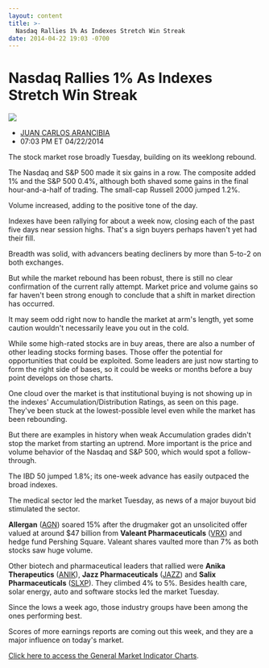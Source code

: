 ```yaml
---
layout: content
title: >-
  Nasdaq Rallies 1% As Indexes Stretch Win Streak
date: 2014-04-22 19:03 -0700
---
```



Nasdaq Rallies 1% As Indexes Stretch Win Streak
================================================


![](https://www.investors.com/wp-content/uploads/ibd-migrated-images/MPv_140423_635337780509136765.png)

* [JUAN CARLOS ARANCIBIA](https://www.investors.com/author/arancibiaj/ "Posts by JUAN CARLOS ARANCIBIA")
* 07:03 PM ET 04/22/2014




The stock market rose broadly Tuesday, building on its weeklong rebound.

  

The Nasdaq and S&P 500 made it six gains in a row. The composite added 1% and the S&P 500 0.4%, although both shaved some gains in the final hour-and-a-half of trading. The small-cap Russell 2000 jumped 1.2%.

  

Volume increased, adding to the positive tone of the day.

  

Indexes have been rallying for about a week now, closing each of the past five days near session highs. That's a sign buyers perhaps haven't yet had their fill.

  

Breadth was solid, with advancers beating decliners by more than 5-to-2 on both exchanges.

  

But while the market rebound has been robust, there is still no clear confirmation of the current rally attempt. Market price and volume gains so far haven't been strong enough to conclude that a shift in market direction has occurred.

  

It may seem odd right now to handle the market at arm's length, yet some caution wouldn't necessarily leave you out in the cold.

  

While some high-rated stocks are in buy areas, there are also a number of other leading stocks forming bases. Those offer the potential for opportunities that could be exploited. Some leaders are just now starting to form the right side of bases, so it could be weeks or months before a buy point develops on those charts.

  

One cloud over the market is that institutional buying is not showing up in the indexes' Accumulation/Distribution Ratings, as seen on this page. They've been stuck at the lowest-possible level even while the market has been rebounding.

  

But there are examples in history when weak Accumulation grades didn't stop the market from starting an uptrend. More important is the price and volume behavior of the Nasdaq and S&P 500, which would spot a follow-through.

  

The IBD 50 jumped 1.8%; its one-week advance has easily outpaced the broad indexes.

  

The medical sector led the market Tuesday, as news of a major buyout bid stimulated the sector.

  

**Allergan** ([AGN](https://research.investors.com/quote.aspx?symbol=AGN)) soared 15% after the drugmaker got an unsolicited offer valued at around $47 billion from **Valeant Pharmaceuticals** ([VRX](https://research.investors.com/quote.aspx?symbol=VRX)) and hedge fund Pershing Square. Valeant shares vaulted more than 7% as both stocks saw huge volume.

  

Other biotech and pharmaceutical leaders that rallied were **Anika Therapeutics** ([ANIK](https://research.investors.com/quote.aspx?symbol=ANIK)), **Jazz Pharmaceuticals** ([JAZZ](https://research.investors.com/quote.aspx?symbol=JAZZ)) and **Salix Pharmaceuticals** ([SLXP](https://research.investors.com/quote.aspx?symbol=SLXP)). They climbed 4% to 5%. Besides health care, solar energy, auto and software stocks led the market Tuesday.

  

Since the lows a week ago, those industry groups have been among the ones performing best.

  

Scores of more earnings reports are coming out this week, and they are a major influence on today's market.

  

[Click here to access the General Market Indicator Charts](https://www.investors.com/pdf/GMI_042314.pdf).




